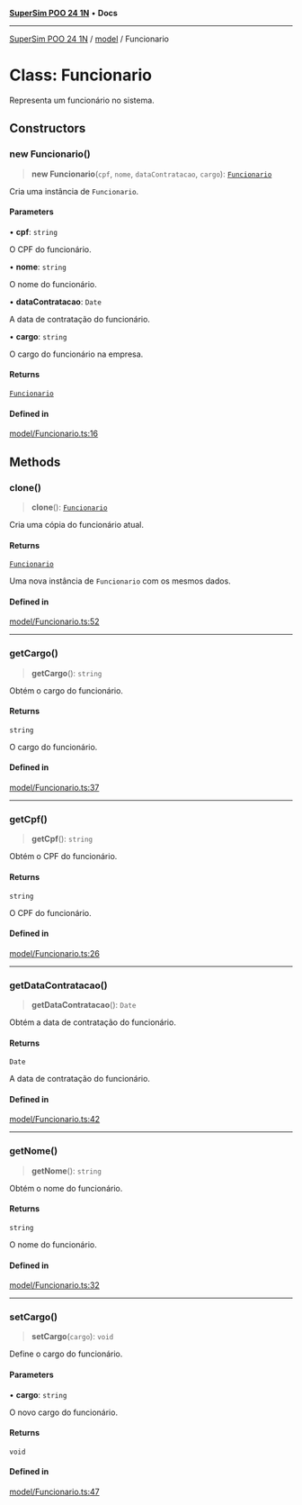 [**SuperSim POO 24 1N**](../../README.md) • **Docs**

***

[SuperSim POO 24 1N](../../modules.md) / [model](../README.md) / Funcionario

# Class: Funcionario

Representa um funcionário no sistema.

## Constructors

### new Funcionario()

> **new Funcionario**(`cpf`, `nome`, `dataContratacao`, `cargo`): [`Funcionario`](Funcionario.md)

Cria uma instância de `Funcionario`.

#### Parameters

• **cpf**: `string`

O CPF do funcionário.

• **nome**: `string`

O nome do funcionário.

• **dataContratacao**: `Date`

A data de contratação do funcionário.

• **cargo**: `string`

O cargo do funcionário na empresa.

#### Returns

[`Funcionario`](Funcionario.md)

#### Defined in

[model/Funcionario.ts:16](https://github.com/AdrianFeijoFagundes/SuperSim-POO-24-1N/blob/d7d0623eb0e0fd5a421fd82bec7d9574d7977121/src/model/Funcionario.ts#L16)

## Methods

### clone()

> **clone**(): [`Funcionario`](Funcionario.md)

Cria uma cópia do funcionário atual.

#### Returns

[`Funcionario`](Funcionario.md)

Uma nova instância de `Funcionario` com os mesmos dados.

#### Defined in

[model/Funcionario.ts:52](https://github.com/AdrianFeijoFagundes/SuperSim-POO-24-1N/blob/d7d0623eb0e0fd5a421fd82bec7d9574d7977121/src/model/Funcionario.ts#L52)

***

### getCargo()

> **getCargo**(): `string`

Obtém o cargo do funcionário.

#### Returns

`string`

O cargo do funcionário.

#### Defined in

[model/Funcionario.ts:37](https://github.com/AdrianFeijoFagundes/SuperSim-POO-24-1N/blob/d7d0623eb0e0fd5a421fd82bec7d9574d7977121/src/model/Funcionario.ts#L37)

***

### getCpf()

> **getCpf**(): `string`

Obtém o CPF do funcionário.

#### Returns

`string`

O CPF do funcionário.

#### Defined in

[model/Funcionario.ts:26](https://github.com/AdrianFeijoFagundes/SuperSim-POO-24-1N/blob/d7d0623eb0e0fd5a421fd82bec7d9574d7977121/src/model/Funcionario.ts#L26)

***

### getDataContratacao()

> **getDataContratacao**(): `Date`

Obtém a data de contratação do funcionário.

#### Returns

`Date`

A data de contratação do funcionário.

#### Defined in

[model/Funcionario.ts:42](https://github.com/AdrianFeijoFagundes/SuperSim-POO-24-1N/blob/d7d0623eb0e0fd5a421fd82bec7d9574d7977121/src/model/Funcionario.ts#L42)

***

### getNome()

> **getNome**(): `string`

Obtém o nome do funcionário.

#### Returns

`string`

O nome do funcionário.

#### Defined in

[model/Funcionario.ts:32](https://github.com/AdrianFeijoFagundes/SuperSim-POO-24-1N/blob/d7d0623eb0e0fd5a421fd82bec7d9574d7977121/src/model/Funcionario.ts#L32)

***

### setCargo()

> **setCargo**(`cargo`): `void`

Define o cargo do funcionário.

#### Parameters

• **cargo**: `string`

O novo cargo do funcionário.

#### Returns

`void`

#### Defined in

[model/Funcionario.ts:47](https://github.com/AdrianFeijoFagundes/SuperSim-POO-24-1N/blob/d7d0623eb0e0fd5a421fd82bec7d9574d7977121/src/model/Funcionario.ts#L47)
